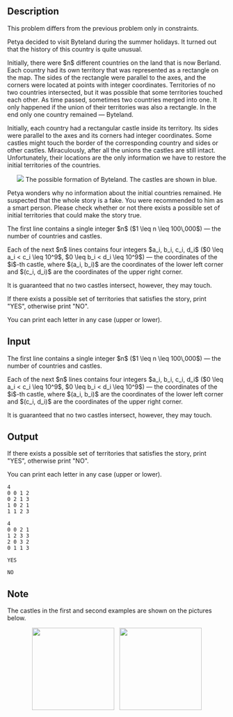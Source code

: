 ## Description

<div><p><span class="tex-font-style-it">This problem differs from the previous problem only in constraints.</span></p><p>Petya decided to visit Byteland during the summer holidays. It turned out that the history of this country is quite unusual.</p><p>Initially, there were $n$ different countries on the land that is now Berland. Each country had its own territory that was represented as a rectangle on the map. The sides of the rectangle were parallel to the axes, and the corners were located at points with integer coordinates. Territories of no two countries intersected, but it was possible that some territories touched each other. As time passed, sometimes two countries merged into one. It only happened if the union of their territories was also a rectangle. In the end only one country remained&nbsp;— Byteland.</p><p>Initially, each country had a rectangular castle inside its territory. Its sides were parallel to the axes and its corners had integer coordinates. Some castles might touch the border of the corresponding country and sides or other castles. Miraculously, after all the unions the castles are still intact. Unfortunately, their locations are the only information we have to restore the initial territories of the countries.</p><center> <img class="tex-graphics" src="file://Yrnzvnw5.png" style="max-width: 100.0%;max-height: 100.0%;"> The possible formation of Byteland. The castles are shown in blue. </center><p>Petya wonders why no information about the initial countries remained. He suspected that the whole story is a fake. You were recommended to him as a smart person. Please check whether or not there exists a possible set of initial territories that could make the story true.</p></div><div class="input-specification"><p>The first line contains a single integer $n$ ($1 \leq n \leq 100\,000$)&nbsp;— the number of countries and castles.</p><p>Each of the next $n$ lines contains four integers $a_i, b_i, c_i, d_i$ ($0 \leq a_i &lt; c_i \leq 10^9$, $0 \leq b_i &lt; d_i \leq 10^9$)&nbsp;— the coordinates of the $i$-th castle, where $(a_i, b_i)$ are the coordinates of the lower left corner and $(c_i, d_i)$ are the coordinates of the upper right corner.</p><p>It is guaranteed that no two castles intersect, however, they may touch.</p></div><div class="output-specification"><p>If there exists a possible set of territories that satisfies the story, print "<span class="tex-font-style-tt">YES</span>", otherwise print "<span class="tex-font-style-tt">NO</span>".</p><p>You can print each letter in any case (upper or lower).</p></div>

## Input

<p>The first line contains a single integer $n$ ($1 \leq n \leq 100\,000$)&nbsp;— the number of countries and castles.</p><p>Each of the next $n$ lines contains four integers $a_i, b_i, c_i, d_i$ ($0 \leq a_i &lt; c_i \leq 10^9$, $0 \leq b_i &lt; d_i \leq 10^9$)&nbsp;— the coordinates of the $i$-th castle, where $(a_i, b_i)$ are the coordinates of the lower left corner and $(c_i, d_i)$ are the coordinates of the upper right corner.</p><p>It is guaranteed that no two castles intersect, however, they may touch.</p>

## Output

<p>If there exists a possible set of territories that satisfies the story, print "<span class="tex-font-style-tt">YES</span>", otherwise print "<span class="tex-font-style-tt">NO</span>".</p><p>You can print each letter in any case (upper or lower).</p>





```input1
4
0 0 1 2
0 2 1 3
1 0 2 1
1 1 2 3
```




```input2
4
0 0 2 1
1 2 3 3
2 0 3 2
0 1 1 3
```




```output1
YES
```




```output2
NO
```



## Note

<p>The castles in the first and second examples are shown on the pictures below. </p><center> <img class="tex-graphics" height="189px" src="file://PazwLaIg.png" style="max-width: 100.0%;max-height: 100.0%;" width="189px"> &nbsp; <img class="tex-graphics" height="189px" src="file://xwP2BO6k.png" style="max-width: 100.0%;max-height: 100.0%;" width="189px"> </center>
